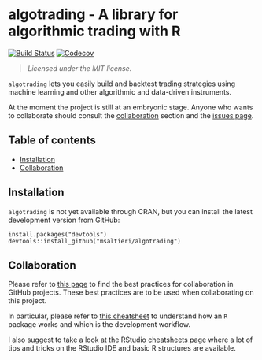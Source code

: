algotrading - A library for algorithmic trading with R
======================================================

[![Build Status](https://travis-ci.org/msaltieri/algotrading.svg?branch=master)](https://travis-ci.org/msaltieri/algotrading)
[![Codecov](https://img.shields.io/codecov/c/github/msaltieri/algotrading.svg)](https://codecov.io/gh/msaltieri/algotrading)

> *Licensed under the MIT license.*

`algotrading` lets you easily build and backtest trading strategies using machine learning and other algorithmic and data-driven instruments.

At the moment the project is still at an embryonic stage. Anyone who wants to collaborate should consult the [collaboration](#collab) section and the [issues page](https://github.com/msaltieri/algotrading/issues).

Table of contents
-----------------

-   [Installation](#install)
-   [Collaboration](#collab)

<h2 id="install">
Installation
</h2>

`algotrading` is not yet available through CRAN, but you can install the
latest development version from GitHub:

    install.packages("devtools")
    devtools::install_github("msaltieri/algotrading")

<h2 id="collab">
Collaboration
</h2>

Please refer to [this page](https://github.com/ideaconsult/etc/wiki/GitHub-Collaboration-Best-Practices)
to find the best practices for collaboration in GitHub projects. These best practices are to be used when collaborating on this project.

In particular, please refer to [this cheatsheet](https://www.rstudio.com/wp-content/uploads/2015/03/devtools-cheatsheet.pdf) to understand how an `R` package works and which is the development workflow.

I also suggest to take a look at the RStudio [cheatsheets page](https://www.rstudio.com/resources/cheatsheets/) where a lot of tips and tricks on the RStudio IDE and basic R structures are available.
